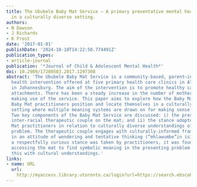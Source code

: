 ```yaml
---
title: The Ububele Baby Mat Service – A primary preventative mental health intervention
  in a culturally diverse setting.
authors:
- N Dawson
- J Richards
- K Frost
date: '2017-01-01'
publishDate: '2024-10-10T14:22:50.774491Z'
publication_types:
- article-journal
publication: '*Journal of Child & Adolescent Mental Health*'
doi: 10.2989/17280583.2017.1297308
abstract: 'The Ububele Baby Mat Service is a community-based, parent–infant mental
  health intervention offered at five primary health care clinics in Alexandra Township,
  in Johannesburg. The aim of the intervention is to promote healthy caregiver-infant
  attachments. There has been a steady increase in the number of mother-baby dyads
  making use of the service. This paper aims to explore how the Baby Mat Service and
  Baby Mat practitioners position and locate themselves in a culturally diverse community
  setting where multiple meaning systems are drawn on for making sense of health concerns.
  Two key components of the Baby Mat Service are discussed: i) the presence of an
  inter-racial therapeutic couple on the mat; and ii) the stance adopted by the Baby
  Mat practitioners in relation to culturally diverse understandings of a presenting
  problem. The therapeutic couple engages with culturally-informed frames of reference
  in an attitude of wondering and tentative thinking (“mhlawumbe”in isiZulu). When
  a respectfully curious stance was taken by practitioners, it was found to help those
  accessing the mat to find symbolic meaning in the presenting problem and integrate
  this with cultural understandings.'
links:
- name: URL
  url: 
    http://myaccess.library.utoronto.ca/login?url=https://search.ebscohost.com/login.aspx?direct=true&db=cin20&AN=123762644&site=ehost-live
---
```

